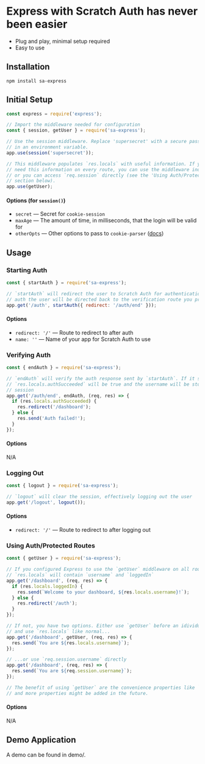 # Express with Scratch Auth has never been easier

- Plug and play, minimal setup required
- Easy to use

## Installation

```
npm install sa-express
```

## Initial Setup

```js
const express = require('express');

// Import the middleware needed for configuration
const { session, getUser } = require('sa-express');

// Use the session middleware. Replace 'supersecret' with a secure password hidden
// in an environment variable.
app.use(session('supersecret'));

// This middleware populates `res.locals` with useful information. If you don't
// need this information on every route, you can use the middleware individually
// or you can access `req.session` directly (see the 'Using Auth/Protected Routes
// section below).
app.use(getUser);
```

#### Options (for `session()`)

- `secret` — Secret for `cookie-session`
- `maxAge` — The amount of time, in milliseconds, that the login will be valid for
- `otherOpts` — Other options to pass to `cookie-parser` ([docs](https://github.com/expressjs/cookie-session#options))

## Usage

### Starting Auth

```js
const { startAuth } = require('sa-express');

// `startAuth` will redirect the user to Scratch Auth for authentication. After
// auth the user will be directed back to the verification route you provide
app.get('/auth', startAuth({ redirect: '/auth/end' }));
```

#### Options

- `redirect: '/'` — Route to redirect to after auth
- `name: ''` — Name of your app for Scratch Auth to use

### Verifying Auth

```js
const { endAuth } = require('sa-express');

// `endAuth` will verify the auth response sent by `startAuth`. If it succeeds,
// `res.locals.authSucceeded` will be true and the username will be stored in the
// session
app.get('/auth/end', endAuth, (req, res) => {
  if (res.locals.authSucceeded) {
    res.redirect('/dashboard');
  } else {
    res.send('Auth failed!');
  }
});
```

#### Options

N/A

### Logging Out

```js
const { logout } = require('sa-express');

// `logout` will clear the session, effectively logging out the user
app.get('/logout', logout());
```

#### Options

- `redirect: '/'` — Route to redirect to after logging out

### Using Auth/Protected Routes

```js
const { getUser } = require('sa-express');

// If you configured Express to use the `getUser` middleware on all routes,
// `res.locals` will contain `username` and `loggedIn`
app.get('/dashboard', (req, res) => {
  if (res.locals.loggedIn) {
    res.send(`Welcome to your dashboard, ${res.locals.username}!`);
  } else {
    res.redirect('/auth');
  }
});

// If not, you have two options. Either use `getUser` before an idividual handler,
// and use `res.locals` like normal...
app.get('/dashboard', getUser, (req, res) => {
  res.send(`You are ${res.locals.username}`);
});

// ...or use `req.session.username` directly
app.get('/dashboard', (req, res) => {
  res.send(`You are ${req.session.username}`);
});

// The benefit of using `getUser` are the convenience properties like `loggedIn`,
// and more properties might be added in the future.
```

#### Options

N/A

## Demo Application

A demo can be found in demo/.
